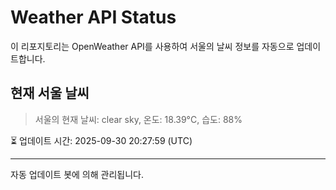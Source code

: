 
# Weather API Status

이 리포지토리는 OpenWeather API를 사용하여 서울의 날씨 정보를 자동으로 업데이트합니다.

## 현재 서울 날씨
> 서울의 현재 날씨: clear sky, 온도: 18.39°C, 습도: 88%

⏳ 업데이트 시간: 2025-09-30 20:27:59 (UTC)

---
자동 업데이트 봇에 의해 관리됩니다.
